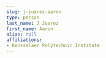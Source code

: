 ```yaml
---
slug: j-juarez-aaron
type: person
last_name: J Juarez
first_name: Aaron
alias: null
affiliations:
- Rensselaer Polytechnic Institute
---
```


